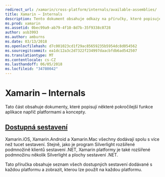 ```yaml
---
redirect_url: /xamarin/cross-platform/internals/available-assemblies/
title: Xamarin – Internals
description: Tento dokument obsahuje odkazy na příručky, které popisuje strukturu a interní funkci Xamarin. V současné době odkazuje na dokument k dispozici sestavení.
ms.prod: xamarin
ms.assetid: 0bec99a9-ab79-4f10-8d7b-35f9338c0728
author: asb3993
ms.author: amburns
ms.date: 03/13/2018
ms.openlocfilehash: d7c001023cd1f29ac85659235b5954dc8d054562
ms.sourcegitcommit: ea1dc12a3c2d7322f234997daacbfdb6ad542507
ms.translationtype: MT
ms.contentlocale: cs-CZ
ms.lasthandoff: 06/05/2018
ms.locfileid: "34780042"
---
```

# <a name="xamarin--internals"></a>Xamarin – Internals

Tato část obsahuje dokumenty, které popisují některé pokročilejší funkce aplikace napříč platformami a koncepty.

## <a name="available-assembliescross-platforminternalsavailable-assembliesmd"></a>[Dostupná sestavení](~/cross-platform/internals/available-assemblies.md)

Xamarin.iOS, Xamarin.Android a Xamarin.Mac všechny dodávají spolu s více než tucet sestavení. Stejně, jako je program Silverlight rozšířené podmnožině klientů sestavení .NET, Xamarin platformy je také rozšířené podmnožinu několik Silverlight a plochy sestavení .NET.

Tato příručka obsahuje seznam všech dostupných sestavení dodávané s každou platformu a zobrazit, kterou lze použít na každou platformu.



